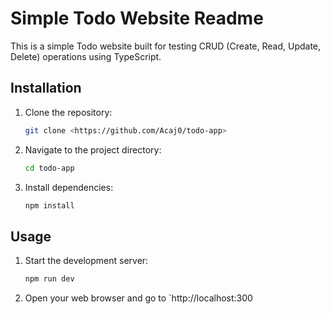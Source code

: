 # Simple Todo Website Readme

This is a simple Todo website built for testing CRUD (Create, Read, Update, Delete) operations using TypeScript.

## Installation

1. Clone the repository:

    ```bash
    git clone <https://github.com/Acaj0/todo-app>
    ```

2. Navigate to the project directory:

    ```bash
    cd todo-app
    ```

3. Install dependencies:

    ```bash
    npm install
    ```

## Usage

1. Start the development server:

    ```bash
    npm run dev
    ```

2. Open your web browser and go to `http://localhost:300
